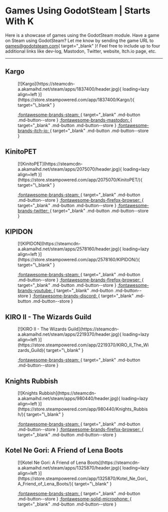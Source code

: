 # Games Using GodotSteam | Starts With K

Here is a showcase of games using the GodotSteam module. Have a game on Steam using GodotSteam? Let me know by sending the game URL to [games@godotsteam.com](mailto:games@godotsteam.com){ target="\_blank" }!  Feel free to include up to four additional links like dev-log, Mastodon, Twitter, website, Itch.io page, etc.

---

<div id="games" markdown>

<!-- Kargo -->
## Kargo
<figure class="game" markdown>
[![Kargo](https://steamcdn-a.akamaihd.net/steam/apps/1837400/header.jpg){ loading=lazy align=left }](https://store.steampowered.com/app/1837400/Kargo/){ target="\_blank" }

[ :fontawesome-brands-steam: ](https://store.steampowered.com/app/1837400/Kargo/){ target="\_blank" .md-button .md-button--store }
[ :fontawesome-brands-mastodon: ](https://mastodon.gamedev.place/@liberabyte){ target="\_blank" .md-button .md-button--store }
[ :fontawesome-brands-itch-io: ](https://liberabyte.itch.io/){ target="\_blank" .md-button .md-button--store }
</figure>

<!-- KinitoPET -->
## KinitoPET
<figure class="game" markdown>
[![KinitoPET](https://steamcdn-a.akamaihd.net/steam/apps/2075070/header.jpg){ loading=lazy align=left }](https://store.steampowered.com/app/2075070/KinitoPET/){ target="\_blank" }

[ :fontawesome-brands-steam: ](https://store.steampowered.com/app/2075070/KinitoPET/){ target="\_blank" .md-button .md-button--store }
[ :fontawesome-brands-firefox-browser: ](https://www.kinitopet.com/){ target="\_blank" .md-button .md-button--store }
[ :fontawesome-brands-twitter: ](https://twitter.com/kinitopet){ target="\_blank" .md-button .md-button--store }
</figure>

<!-- KIPIDON -->
## KIPIDON
<figure class="game" markdown>
[![KIPIDON](https://steamcdn-a.akamaihd.net/steam/apps/2578160/header.jpg){ loading=lazy align=left }](https://store.steampowered.com/app/2578160/KIPIDON/){ target="\_blank" }

[ :fontawesome-brands-steam: ](https://store.steampowered.com/app/2578160/KIPIDON/){ target="\_blank" .md-button .md-button--store }
[ :fontawesome-brands-firefox-browser: ](https://jcportals.neocities.org/portals/games/kipidon/){ target="\_blank" .md-button .md-button--store }
[ :fontawesome-brands-youtube: ](https://www.youtube.com/@rizi-jc-clascy/){ target="\_blank" .md-button .md-button--store }
[ :fontawesome-brands-discord: ](https://discord.gg/xvKBu8d){ target="\_blank" .md-button .md-button--store }
</figure>

<!-- KIRO II - The Wizards Guild -->
## KIRO II - The Wizards Guild
<figure class="game" markdown>
[![KIRO II - The Wizards Guild](https://steamcdn-a.akamaihd.net/steam/apps/2219370/header.jpg){ loading=lazy align=left }](https://store.steampowered.com/app/2219370/KIRO_II_The_Wizards_Guild){ target="\_blank" }

[ :fontawesome-brands-steam: ](https://store.steampowered.com/app/2219370/KIRO_II_The_Wizards_Guild){ target="\_blank" .md-button .md-button--store }
</figure>

<!-- Knights Rubbish -->
## Knights Rubbish
<figure class="game" markdown>
[![Knights Rubbish](https://steamcdn-a.akamaihd.net/steam/apps/980440/header.jpg){ loading=lazy align=left }](https://store.steampowered.com/app/980440/Knights_Rubbish/){ target="\_blank" }

[ :fontawesome-brands-steam: ](https://store.steampowered.com/app/980440/Knights_Rubbish/){ target="\_blank" .md-button .md-button--store }
[ :fontawesome-brands-firefox-browser: ](http://shinerightstudio.com/knights-rubbish){ target="\_blank" .md-button .md-button--store }
</figure>

<!-- Kotel Ne Gori: A Friend of Lena Boots -->
## Kotel Ne Gori: A Friend of Lena Boots
<figure class="game" markdown>
[![Kotel Ne Gori: A Friend of Lena Boots](https://steamcdn-a.akamaihd.net/steam/apps/1325870/header.jpg){ loading=lazy align=left }](https://store.steampowered.com/app/1325870/Kotel_Ne_Gori_A_Friend_of_Lena_Boots/){ target="\_blank" }

[ :fontawesome-brands-steam: ](https://store.steampowered.com/app/1325870/Kotel_Ne_Gori_A_Friend_of_Lena_Boots/){ target="\_blank" .md-button .md-button--store }
[ :fontawesome-solid-microphone: ](https://coaguco.com/coagucast/episode/8){ target="\_blank" .md-button .md-button--store }
</figure>

</div>